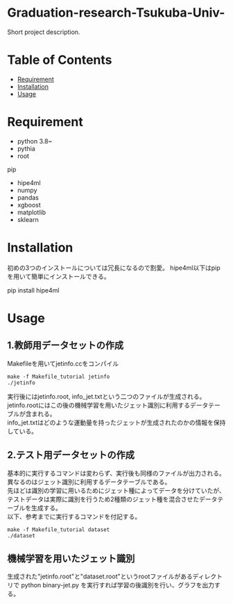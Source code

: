 # Graduation-research-Tsukuba-Univ-

Short project description.

# Table of Contents

- [Requirement](#installation)
- [Installation](#installation)
- [Usage](#usage)

# Requirement
* python 3.8~
* pythia
* root

pip
* hipe4ml
* numpy
* pandas
* xgboost
* matplotlib
* sklearn

# Installation
初めの3つのインストールについては冗長になるので割愛。
hipe4ml以下はpipを用いて簡単にインストールできる。

pip install hipe4ml

# Usage
## 1.教師用データセットの作成
Makefileを用いてjetinfo.ccをコンパイル

	make -f Makefile_tutorial jetinfo
	./jetinfo

実行後にはjetinfo.root, info_jet.txtという二つのファイルが生成される。  
jetinfo.rootにはこの後の機械学習を用いたジェット識別に利用するデータテーブルが含まれる。  
info_jet.txtはどのような運動量を持ったジェットが生成されたのかの情報を保持している。  

## 2.テスト用データセットの作成
基本的に実行するコマンドは変わらず、実行後も同様のファイルが出力される。  
異なるのはジェット識別に利用するデータテーブルである。  
先ほどは識別の学習に用いるためにジェット種によってデータを分けていたが、テストデータは実際に識別を行うため2種類のジェット種を混合させたデータテーブルを生成する。  
以下、参考までに実行するコマンドを付記する。

	make -f Makefile_tutorial dataset
	./dataset

## 機械学習を用いたジェット識別
生成された"jetinfo.root"と"dataset.root"というrootファイルがあるディレクトリで
	python binary-jet.py
を実行すれば学習の後識別を行い、グラフを出力する。
